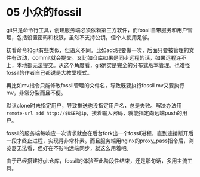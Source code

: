 # 05 小众的fossil

git只是命令行工具，创建服务端必须依赖第三方软件，而fossil自带服务和用户管理，包括设置密码和权限，虽然不支持公钥，但个人使用足够。

初看命令和git有些类似，但语义不同。比如add只要做一次，后面只要被管理的文件有改动，commit就会提交。又比如仓库如果是同步远程的话，如果远程连不上，本地都无法提交。从这个角度看，git确实是完全的分布式版本管理。也难怪fossil的作者自己都说是大教堂模式。

再比如mv指令只能修改fossil管理的文件名，导致既要执行fossil mv又要执行mv，非常分裂而且不便。

默认clone时未指定用户，导致推送也没指定用户名，总是失败。解决办法用`remote-url add http://$USER@ip`，接着输入密码，就能指定向远端push的用户。

fossil的服务端每响应一次请求就会在后台fork出一个fossil进程，直到连接断开后一段才终止进程，实现得非常朴素。而且服务端用nginx的proxy_pass指令后，浏览器无法看，但好在不影响远端同步，就这么用着吧。

由于已经搭建好git仓库，fossil的体验至此阶段性结束，还是那句话，多用主流工具。
